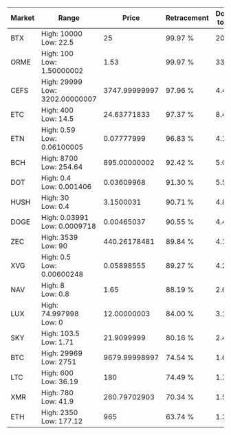| Market | Range | Price| Retracement | Doubles to 50% |
| --- | --- | --- | --- | --- |
| BTX | High: 10000<br />Low: 22.5 | 25 | 99.97 % | 200.45 |
| ORME | High: 100<br />Low: 1.50000002 | 1.53 | 99.97 % | 33.17 |
| CEFS | High: 29999<br />Low: 3202.00000007 | 3747.99999997 | 97.96 % | 4.43 |
| ETC | High: 400<br />Low: 14.5 | 24.63771833 | 97.37 % | 8.41 |
| ETN | High: 0.59<br />Low: 0.06100005 | 0.07777999 | 96.83 % | 4.18 |
| BCH | High: 8700<br />Low: 254.64 | 895.00000002 | 92.42 % | 5.00 |
| DOT | High: 0.4<br />Low: 0.001406 | 0.03609968 | 91.30 % | 5.56 |
| HUSH | High: 30<br />Low: 0.4 | 3.1500031 | 90.71 % | 4.83 |
| DOGE | High: 0.03991<br />Low: 0.0009718 | 0.00465037 | 90.55 % | 4.40 |
| ZEC | High: 3539<br />Low: 90 | 440.26178481 | 89.84 % | 4.12 |
| XVG | High: 0.5<br />Low: 0.00600248 | 0.05898555 | 89.27 % | 4.29 |
| NAV | High: 8<br />Low: 0.8 | 1.65 | 88.19 % | 2.67 |
| LUX | High: 74.997998<br />Low: 0 | 12.00000003 | 84.00 % | 3.12 |
| SKY | High: 103.5<br />Low: 1.71 | 21.9099999 | 80.16 % | 2.40 |
| BTC | High: 29969<br />Low: 2751 | 9679.99998997 | 74.54 % | 1.69 |
| LTC | High: 600<br />Low: 36.19 | 180 | 74.49 % | 1.77 |
| XMR | High: 780<br />Low: 41.9 | 260.79702903 | 70.34 % | 1.58 |
| ETH | High: 2350<br />Low: 177.12 | 965 | 63.74 % | 1.31 |

